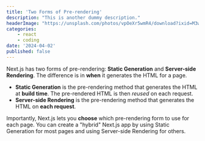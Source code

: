```yaml
---
title: 'Two Forms of Pre-rendering'
description: "This is another dummy description."
headerImage: "https://unsplash.com/photos/vpOeXr5wmR4/download?ixid=M3wxMjA3fDB8MXxzZWFyY2h8N3x8Y29kZXxlbnwwfHx8fDE3MTIzNDg2MzF8MA&force=true&w=640"
categories:
    - react
    - coding
date: '2024-04-02'
published: false
---
```


Next.js has two forms of pre-rendering: **Static Generation** and **Server-side Rendering**. The difference is in **when** it generates the HTML for a page.

- **Static Generation** is the pre-rendering method that generates the HTML at **build time**. The pre-rendered HTML is then _reused_ on each request.
- **Server-side Rendering** is the pre-rendering method that generates the HTML on **each request**.

Importantly, Next.js lets you **choose** which pre-rendering form to use for each page. You can create a "hybrid" Next.js app by using Static Generation for most pages and using Server-side Rendering for others.